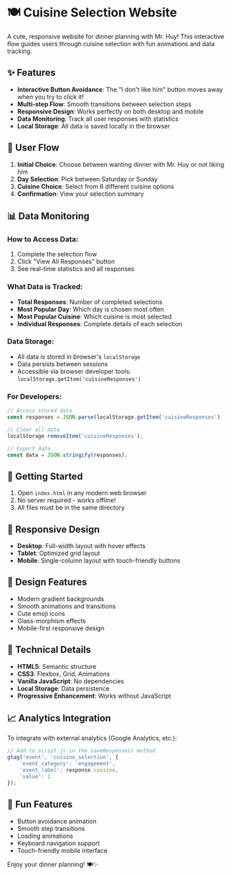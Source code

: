 # 🍽️ Cuisine Selection Website

A cute, responsive website for dinner planning with Mr. Huy! This interactive flow guides users through cuisine selection with fun animations and data tracking.

## ✨ Features

- **Interactive Button Avoidance**: The "I don't like him" button moves away when you try to click it!
- **Multi-step Flow**: Smooth transitions between selection steps
- **Responsive Design**: Works perfectly on both desktop and mobile
- **Data Monitoring**: Track all user responses with statistics
- **Local Storage**: All data is saved locally in the browser

## 🎯 User Flow

1. **Initial Choice**: Choose between wanting dinner with Mr. Huy or not liking him
2. **Day Selection**: Pick between Saturday or Sunday
3. **Cuisine Choice**: Select from 6 different cuisine options
4. **Confirmation**: View your selection summary

## 📊 Data Monitoring

### How to Access Data:
1. Complete the selection flow
2. Click "View All Responses" button
3. See real-time statistics and all responses

### What Data is Tracked:
- **Total Responses**: Number of completed selections
- **Most Popular Day**: Which day is chosen most often
- **Most Popular Cuisine**: Which cuisine is most selected
- **Individual Responses**: Complete details of each selection

### Data Storage:
- All data is stored in browser's `localStorage`
- Data persists between sessions
- Accessible via browser developer tools: `localStorage.getItem('cuisineResponses')`

### For Developers:
```javascript
// Access stored data
const responses = JSON.parse(localStorage.getItem('cuisineResponses') || '[]');

// Clear all data
localStorage.removeItem('cuisineResponses');

// Export data
const data = JSON.stringify(responses);
```

## 🚀 Getting Started

1. Open `index.html` in any modern web browser
2. No server required - works offline!
3. All files must be in the same directory

## 📱 Responsive Design

- **Desktop**: Full-width layout with hover effects
- **Tablet**: Optimized grid layout
- **Mobile**: Single-column layout with touch-friendly buttons

## 🎨 Design Features

- Modern gradient backgrounds
- Smooth animations and transitions
- Cute emoji icons
- Glass-morphism effects
- Mobile-first responsive design

## 🔧 Technical Details

- **HTML5**: Semantic structure
- **CSS3**: Flexbox, Grid, Animations
- **Vanilla JavaScript**: No dependencies
- **Local Storage**: Data persistence
- **Progressive Enhancement**: Works without JavaScript

## 📈 Analytics Integration

To integrate with external analytics (Google Analytics, etc.):

```javascript
// Add to script.js in the saveResponse() method
gtag('event', 'cuisine_selection', {
    'event_category': 'engagement',
    'event_label': response.cuisine,
    'value': 1
});
```

## 🎉 Fun Features

- Button avoidance animation
- Smooth step transitions
- Loading animations
- Keyboard navigation support
- Touch-friendly mobile interface

Enjoy your dinner planning! 🍽️✨
